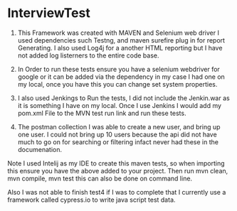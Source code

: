 # InterviewTest

1. This Framework was created with MAVEN and Selenium web driver I used dependencies such Testng, and maven surefire plug in for report Generating. I also used Log4j for a another HTML reporting but I have not added log listerners to the entire code base.
2. In Order to run these tests ensure you have a selenium webdriver for google or it can be added via the dependency in my case I had one on my local, once you have this you can change set system properties.
3. I also used Jenkings to Run the tests, I did not include the Jenkin.war as it is something I have on my local. Once I use Jenkins I would add my pom.xml File to the MVN test run link and run these tests.


4. The postman collection I was able to create a new user, and bring up one user. I could not bring up 10 users because the api did not have much to go on for searching or filtering infact never had these in the documenation.

Note I used Intelij as my IDE to create this maven tests, so when importing this ensure you have the above added to your project. Then run mvn clean, mvn compile, mvn test this can also be done on command line.

Also I was not able to finish test4 if I was to complete that I currently use a framework called cypress.io to write java script test data.
